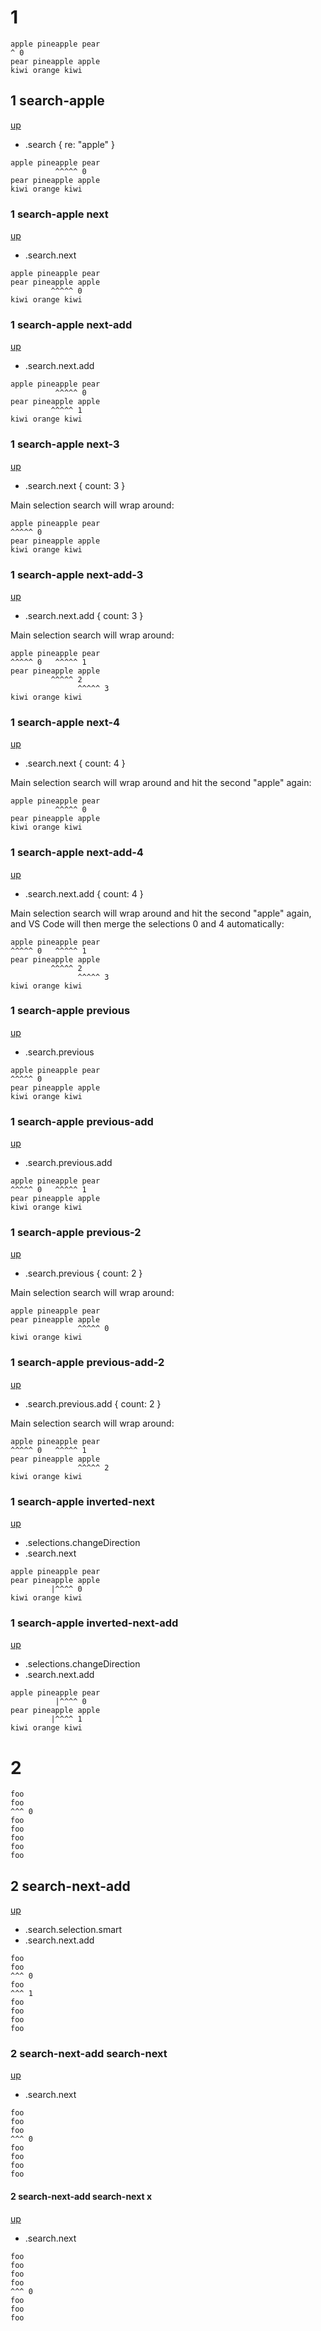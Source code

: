 # 1

```
apple pineapple pear
^ 0
pear pineapple apple
kiwi orange kiwi
```

## 1 search-apple
[up](#1)

- .search { re: "apple" }

```
apple pineapple pear
          ^^^^^ 0
pear pineapple apple
kiwi orange kiwi
```

### 1 search-apple next
[up](#1-search-apple)

- .search.next

```
apple pineapple pear
pear pineapple apple
         ^^^^^ 0
kiwi orange kiwi
```

### 1 search-apple next-add
[up](#1-search-apple)

- .search.next.add

```
apple pineapple pear
          ^^^^^ 0
pear pineapple apple
         ^^^^^ 1
kiwi orange kiwi
```

### 1 search-apple next-3
[up](#1-search-apple)

- .search.next { count: 3 }

Main selection search will wrap around:

```
apple pineapple pear
^^^^^ 0
pear pineapple apple
kiwi orange kiwi
```

### 1 search-apple next-add-3
[up](#1-search-apple)

- .search.next.add { count: 3 }

Main selection search will wrap around:

```
apple pineapple pear
^^^^^ 0   ^^^^^ 1
pear pineapple apple
         ^^^^^ 2
               ^^^^^ 3
kiwi orange kiwi
```

### 1 search-apple next-4
[up](#1-search-apple)

- .search.next { count: 4 }

Main selection search will wrap around and hit the second "apple" again:

```
apple pineapple pear
          ^^^^^ 0
pear pineapple apple
kiwi orange kiwi
```

### 1 search-apple next-add-4
[up](#1-search-apple)

- .search.next.add { count: 4 }

Main selection search will wrap around and hit the second "apple" again, and VS
Code will then merge the selections 0 and 4 automatically:

```
apple pineapple pear
^^^^^ 0   ^^^^^ 1
pear pineapple apple
         ^^^^^ 2
               ^^^^^ 3
kiwi orange kiwi
```

### 1 search-apple previous
[up](#1-search-apple)

- .search.previous

```
apple pineapple pear
^^^^^ 0
pear pineapple apple
kiwi orange kiwi
```

### 1 search-apple previous-add
[up](#1-search-apple)

- .search.previous.add

```
apple pineapple pear
^^^^^ 0   ^^^^^ 1
pear pineapple apple
kiwi orange kiwi
```

### 1 search-apple previous-2
[up](#1-search-apple)

- .search.previous { count: 2 }

Main selection search will wrap around:

```
apple pineapple pear
pear pineapple apple
               ^^^^^ 0
kiwi orange kiwi
```

### 1 search-apple previous-add-2
[up](#1-search-apple)

- .search.previous.add { count: 2 }

Main selection search will wrap around:

```
apple pineapple pear
^^^^^ 0   ^^^^^ 1
pear pineapple apple
               ^^^^^ 2
kiwi orange kiwi
```

### 1 search-apple inverted-next
[up](#1-search-apple)

- .selections.changeDirection
- .search.next

```
apple pineapple pear
pear pineapple apple
         |^^^^ 0
kiwi orange kiwi
```

### 1 search-apple inverted-next-add
[up](#1-search-apple)

- .selections.changeDirection
- .search.next.add

```
apple pineapple pear
          |^^^^ 0
pear pineapple apple
         |^^^^ 1
kiwi orange kiwi
```

# 2

```
foo
foo
^^^ 0
foo
foo
foo
foo
foo
```

## 2 search-next-add
[up](#2)

- .search.selection.smart
- .search.next.add

```
foo
foo
^^^ 0
foo
^^^ 1
foo
foo
foo
foo
```

### 2 search-next-add search-next
[up](#2-search-next-add)

- .search.next

```
foo
foo
foo
^^^ 0
foo
foo
foo
foo
```

#### 2 search-next-add search-next x
[up](#2-search-next-add-search-next)

- .search.next

```
foo
foo
foo
foo
^^^ 0
foo
foo
foo
```
